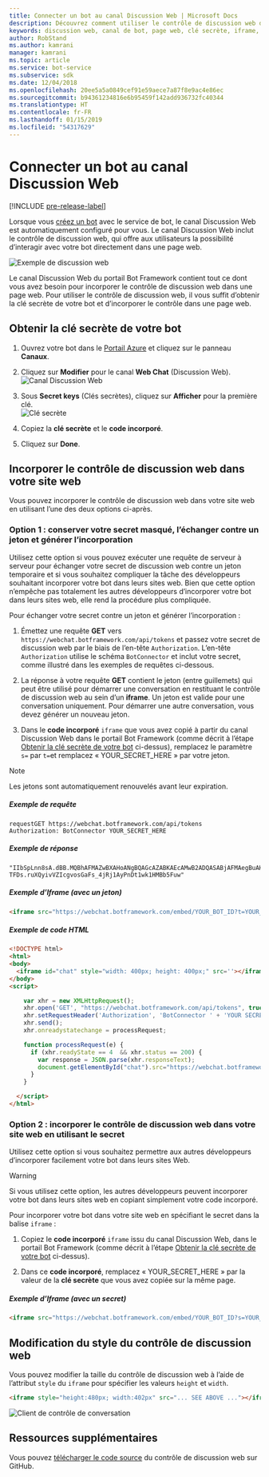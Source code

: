 ```yaml
---
title: Connecter un bot au canal Discussion Web | Microsoft Docs
description: Découvrez comment utiliser le contrôle de discussion web dans votre page web pour un bot connecté au canal Discussion Web.
keywords: discussion web, canal de bot, page web, clé secrète, iframe, HTML
author: RobStand
ms.author: kamrani
manager: kamrani
ms.topic: article
ms.service: bot-service
ms.subservice: sdk
ms.date: 12/04/2018
ms.openlocfilehash: 20ee5a5a0849cef91e59aece7a87f8e9ac4e86ec
ms.sourcegitcommit: b94361234816e6b95459f142add936732fc40344
ms.translationtype: HT
ms.contentlocale: fr-FR
ms.lasthandoff: 01/15/2019
ms.locfileid: "54317629"
---
```

# <a name="connect-a-bot-to-web-chat"></a>Connecter un bot au canal Discussion Web

[!INCLUDE [pre-release-label](./includes/pre-release-label.md)]

Lorsque vous [créez un bot](bot-service-quickstart.md) avec le service de bot, le canal Discussion Web est automatiquement configuré pour vous. Le canal Discussion Web inclut le contrôle de discussion web, qui offre aux utilisateurs la possibilité d’interagir avec votre bot directement dans une page web.

![Exemple de discussion web](./media/bot-service-channel-webchat/create-a-bot.png)

Le canal Discussion Web du portail Bot Framework contient tout ce dont vous avez besoin pour incorporer le contrôle de discussion web dans une page web. Pour utiliser le contrôle de discussion web, il vous suffit d’obtenir la clé secrète de votre bot et d’incorporer le contrôle dans une page web.

## <a id="step-1"></a> Obtenir la clé secrète de votre bot

1. Ouvrez votre bot dans le [Portail Azure](http://portal.azure.com) et cliquez sur le panneau **Canaux**.

2. Cliquez sur **Modifier** pour le canal **Web Chat** (Discussion Web).  
![Canal Discussion Web](./media/bot-service-channel-webchat/bot-service-channel-list.png)

3. Sous **Secret keys** (Clés secrètes), cliquez sur **Afficher** pour la première clé.  
![Clé secrète](./media/bot-service-channel-webchat/secret-key.png)

4. Copiez la **clé secrète** et le **code incorporé**.

5. Cliquez sur **Done**.

## <a name="embed-the-web-chat-control-in-your-website"></a>Incorporer le contrôle de discussion web dans votre site web

Vous pouvez incorporer le contrôle de discussion web dans votre site web en utilisant l’une des deux options ci-après.

### <a name="option-1---keep-your-secret-hidden-exchange-your-secret-for-a-token-and-generate-the-embed"></a>Option 1 : conserver votre secret masqué, l’échanger contre un jeton et générer l’incorporation

Utilisez cette option si vous pouvez exécuter une requête de serveur à serveur pour échanger votre secret de discussion web contre un jeton temporaire et si vous souhaitez compliquer la tâche des développeurs souhaitant incorporer votre bot dans leurs sites web. Bien que cette option n’empêche pas totalement les autres développeurs d’incorporer votre bot dans leurs sites web, elle rend la procédure plus compliquée.

Pour échanger votre secret contre un jeton et générer l’incorporation :

1. Émettez une requête **GET** vers `https://webchat.botframework.com/api/tokens` et passez votre secret de discussion web par le biais de l’en-tête `Authorization`. L’en-tête `Authorization` utilise le schéma `BotConnector` et inclut votre secret, comme illustré dans les exemples de requêtes ci-dessous.

2. La réponse à votre requête **GET** contient le jeton (entre guillemets) qui peut être utilisé pour démarrer une conversation en restituant le contrôle de discussion web au sein d’un **iframe**. Un jeton est valide pour une conversation uniquement. Pour démarrer une autre conversation, vous devez générer un nouveau jeton.

3. Dans le **code incorporé** `iframe` que vous avez copié à partir du canal Discussion Web dans le portail Bot Framework (comme décrit à l’étape [Obtenir la clé secrète de votre bot](#step-1) ci-dessus), remplacez le paramètre `s=` par `t=`et remplacez « YOUR_SECRET_HERE » par votre jeton.

> [!NOTE]
> Les jetons sont automatiquement renouvelés avant leur expiration. 

##### <a name="example-request"></a>Exemple de requête

```
requestGET https://webchat.botframework.com/api/tokens
Authorization: BotConnector YOUR_SECRET_HERE
```

##### <a name="example-response"></a>Exemple de réponse 

```response
"IIbSpLnn8sA.dBB.MQBhAFMAZwBXAHoANgBQAGcAZABKAEcAMwB2ADQASABjAFMAegBuAHYANwA.bbguxyOv0gE.cccJjH-TFDs.ruXQyivVZIcgvosGaFs_4jRj1AyPnDt1wk1HMBb5Fuw"
```

##### <a name="example-iframe-using-token"></a>Exemple d’Iframe (avec un jeton)

```html
<iframe src="https://webchat.botframework.com/embed/YOUR_BOT_ID?t=YOUR_TOKEN_HERE"></iframe>
```

##### <a name="example-html-code"></a>Exemple de code HTML
```html
<!DOCTYPE html>
<html>
<body>
  <iframe id="chat" style="width: 400px; height: 400px;" src=''></iframe>
</body>
<script>

    var xhr = new XMLHttpRequest();
    xhr.open('GET', "https://webchat.botframework.com/api/tokens", true);
    xhr.setRequestHeader('Authorization', 'BotConnector ' + 'YOUR SECRET HERE');
    xhr.send();
    xhr.onreadystatechange = processRequest;

    function processRequest(e) {
      if (xhr.readyState == 4  && xhr.status == 200) {
        var response = JSON.parse(xhr.responseText);
        document.getElementById("chat").src="https://webchat.botframework.com/embed/lucas-direct-line?t="+response
      }
    }

  </script>
</html>
```

### <a id="option-2"></a> Option 2 : incorporer le contrôle de discussion web dans votre site web en utilisant le secret

Utilisez cette option si vous souhaitez permettre aux autres développeurs d’incorporer facilement votre bot dans leurs sites Web. 

> [!WARNING]
> Si vous utilisez cette option, les autres développeurs peuvent incorporer votre bot dans leurs sites web en copiant simplement votre code incorporé.

Pour incorporer votre bot dans votre site web en spécifiant le secret dans la balise `iframe` :

1. Copiez le **code incorporé** `iframe` issu du canal Discussion Web, dans le portail Bot Framework (comme décrit à l’étape [Obtenir la clé secrète de votre bot](#step-1) ci-dessus).

2. Dans ce **code incorporé**, remplacez « YOUR_SECRET_HERE » par la valeur de la **clé secrète** que vous avez copiée sur la même page.

##### <a name="example-iframe-using-secret"></a>Exemple d’Iframe (avec un secret)

```html
<iframe src="https://webchat.botframework.com/embed/YOUR_BOT_ID?s=YOUR_SECRET_HERE"></iframe>
```

## <a name="style-the-web-chat-control"></a>Modification du style du contrôle de discussion web

Vous pouvez modifier la taille du contrôle de discussion web à l’aide de l’attribut `style` du `iframe` pour spécifier les valeurs `height` et `width`.

```html
<iframe style="height:480px; width:402px" src="... SEE ABOVE ..."></iframe>
```

![Client de contrôle de conversation](./media/chatwidget-client.png)

## <a name="additional-resources"></a>Ressources supplémentaires

Vous pouvez [télécharger le code source](https://aka.ms/BotFramework-WebChat-V4) du contrôle de discussion web sur GitHub.
